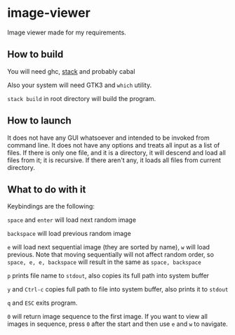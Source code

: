 # image-viewer
Image viewer made for my requirements.

## How to build
You will need ghc, [stack](https://github.com/commercialhaskell/stack.git) and probably cabal

Also your system will need GTK3 and `which` utility.

`stack build` in root directory will build the program.

## How to launch
It does not have any GUI whatsoever and intended to be invoked from command line.
It does not have any options and treats all input as a list of files.
If there is only one file, and it is a directory, it will descend and load all files from it; it is recursive.
If there aren't any, it loads all files from current directory.

## What to do with it
Keybindings are the following:

`space` and `enter` will load next random image

`backspace` will load previous random image

`e` will load next sequential image (they are sorted by name), `w` will load previous.
Note that moving sequentially will not affect random order, so `space, e, e, backspace` will result in the same as `space, backspace`

`p` prints file name to `stdout`, also copies its full path into system buffer

`y` and `Ctrl-c` copies full path to file into system buffer, also prints it to `stdout`

`q` and `ESC` exits program.

`0` will return image sequence to the first image. If you want to view all images in sequence, press `0` after the start and then use `e` and `w` to navigate.
